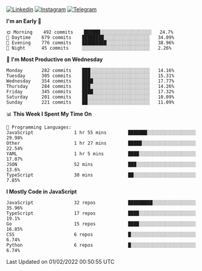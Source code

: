 [![Linkedin](https://img.shields.io/badge/-Archie-blue?style=flat-square&labelColor=gray&logo=Linkedin&logoColor=white&link=https://www.linkedin.com/in/archisdi)](https://www.linkedin.com/in/archisdi)
[![Instagram](https://img.shields.io/badge/-@archisdi-orange?style=flat-square&labelColor=gray&logo=Instagram&logoColor=white&link=https://www.instagram.com/archisdi)](https://www.instagram.com/archisdi)
[![Telegram](https://img.shields.io/badge/-aai-informational?style=flat-square&labelColor=gray&logo=telegram&logoColor=white&link=https://t.me/archisdi)](https://t.me/archisdi)

<!--START_SECTION:waka-->
**I'm an Early 🐤** 

```text
🌞 Morning    492 commits    ██████░░░░░░░░░░░░░░░░░░░   24.7% 
🌆 Daytime    679 commits    ████████░░░░░░░░░░░░░░░░░   34.09% 
🌃 Evening    776 commits    █████████░░░░░░░░░░░░░░░░   38.96% 
🌙 Night      45 commits     ░░░░░░░░░░░░░░░░░░░░░░░░░   2.26%

```
📅 **I'm Most Productive on Wednesday** 

```text
Monday       282 commits    ███░░░░░░░░░░░░░░░░░░░░░░   14.16% 
Tuesday      305 commits    ███░░░░░░░░░░░░░░░░░░░░░░   15.31% 
Wednesday    354 commits    ████░░░░░░░░░░░░░░░░░░░░░   17.77% 
Thursday     284 commits    ███░░░░░░░░░░░░░░░░░░░░░░   14.26% 
Friday       345 commits    ████░░░░░░░░░░░░░░░░░░░░░   17.32% 
Saturday     201 commits    ██░░░░░░░░░░░░░░░░░░░░░░░   10.09% 
Sunday       221 commits    ██░░░░░░░░░░░░░░░░░░░░░░░   11.09%

```


📊 **This Week I Spent My Time On** 

```text
💬 Programming Languages: 
JavaScript               1 hr 55 mins        ███████░░░░░░░░░░░░░░░░░░   29.98% 
Other                    1 hr 27 mins        █████░░░░░░░░░░░░░░░░░░░░   22.54% 
YAML                     1 hr 5 mins         ████░░░░░░░░░░░░░░░░░░░░░   17.07% 
JSON                     52 mins             ███░░░░░░░░░░░░░░░░░░░░░░   13.6% 
TypeScript               30 mins             ██░░░░░░░░░░░░░░░░░░░░░░░   7.85%

```

**I Mostly Code in JavaScript** 

```text
JavaScript               32 repos            █████████░░░░░░░░░░░░░░░░   35.96% 
TypeScript               17 repos            ████░░░░░░░░░░░░░░░░░░░░░   19.1% 
Go                       15 repos            ████░░░░░░░░░░░░░░░░░░░░░   16.85% 
CSS                      6 repos             █░░░░░░░░░░░░░░░░░░░░░░░░   6.74% 
Python                   6 repos             █░░░░░░░░░░░░░░░░░░░░░░░░   6.74%

```



 Last Updated on 01/02/2022 00:50:55 UTC
<!--END_SECTION:waka-->